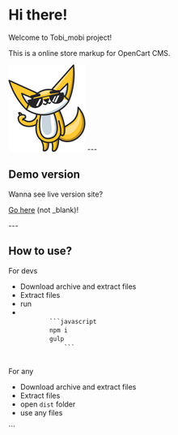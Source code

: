 <h1>Hi there!</h1>
<p>Welcome to Tobi_mobi project!</p>
<p>This is a online store markup for OpenCart CMS.</p>
<img src="https://github.com/vladorg/tobi_mobi/raw/master/dist/img/chudik2.png" alt="Tobi image">
---
<h2>Demo version</h2>
<p>Wanna see live version site?<p>
<p><a href="https://vladorg.github.io/tobi_mobi/" target="_blank">Go here</a> (not _blank)!<p>
---
<h2>How to use?</h2>
<p>For devs</p>
<ul>
  <li>Download archive and extract files</li>
  <li>Extract files</li>
  <li>run</li>
  <li>
  	<code>
  		```javascript
  		npm i
  		gulp
			```  		
  	</code>
  </li>
</ul>
<p>For any</p>
<ul>
  <li>Download archive and extract files</li>
  <li>Extract files</li>
  <li>open <code>dist</code> folder</li>
  <li>use any files</li>
</ul>
```

